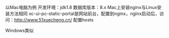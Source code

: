以Mac电脑为例
开发环境：jdk1.8
数据库版本：8.x
Mac上安装nginx与Linux安装方法相同
xc-ui-pc-static-portal是网站前台，配置到nginx，nginx启动后，访问：http://www.51xuecheng.cn/
配置hosts

Windows类似
